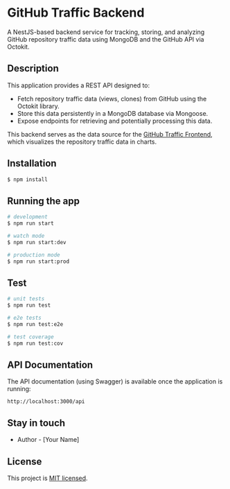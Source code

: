 # GitHub Traffic Backend

A NestJS-based backend service for tracking, storing, and analyzing GitHub repository traffic data using MongoDB and the GitHub API via Octokit.

## Description

This application provides a REST API designed to:

- Fetch repository traffic data (views, clones) from GitHub using the Octokit library.
- Store this data persistently in a MongoDB database via Mongoose.
- Expose endpoints for retrieving and potentially processing this data.

This backend serves as the data source for the [GitHub Traffic Frontend](https://github.com/Nikseell/github-traffic-frontend), which visualizes the repository traffic data in charts.

## Installation

```bash
$ npm install
```

## Running the app

```bash
# development
$ npm run start

# watch mode
$ npm run start:dev

# production mode
$ npm run start:prod
```

## Test

```bash
# unit tests
$ npm run test

# e2e tests
$ npm run test:e2e

# test coverage
$ npm run test:cov
```

## API Documentation

The API documentation (using Swagger) is available once the application is running:

```
http://localhost:3000/api
```

## Stay in touch

- Author - [Your Name]

## License

This project is [MIT licensed](LICENSE).
